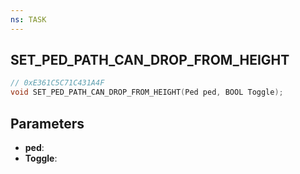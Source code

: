 ```yaml
---
ns: TASK
---
```

## SET_PED_PATH_CAN_DROP_FROM_HEIGHT

```c
// 0xE361C5C71C431A4F
void SET_PED_PATH_CAN_DROP_FROM_HEIGHT(Ped ped, BOOL Toggle);
```

## Parameters
* **ped**:
* **Toggle**:
